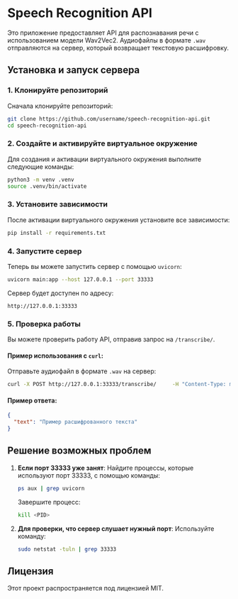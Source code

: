 
# Speech Recognition API

Это приложение предоставляет API для распознавания речи с использованием модели Wav2Vec2. Аудиофайлы в формате `.wav` отправляются на сервер, который возвращает текстовую расшифровку.

## Установка и запуск сервера

### 1. Клонируйте репозиторий
Сначала клонируйте репозиторий:
```bash
git clone https://github.com/username/speech-recognition-api.git
cd speech-recognition-api
```

### 2. Создайте и активируйте виртуальное окружение
Для создания и активации виртуального окружения выполните следующие команды:
```bash
python3 -m venv .venv
source .venv/bin/activate
```

### 3. Установите зависимости
После активации виртуального окружения установите все зависимости:
```bash
pip install -r requirements.txt
```

### 4. Запустите сервер
Теперь вы можете запустить сервер с помощью `uvicorn`:
```bash
uvicorn main:app --host 127.0.0.1 --port 33333
```

Сервер будет доступен по адресу:
```
http://127.0.0.1:33333
```

### 5. Проверка работы
Вы можете проверить работу API, отправив запрос на `/transcribe/`.

#### Пример использования с `curl`:
Отправьте аудиофайл в формате `.wav` на сервер:
```bash
curl -X POST http://127.0.0.1:33333/transcribe/     -H "Content-Type: multipart/form-data"     -F "file=@path_to_your_audio_file.wav"
```

#### Пример ответа:
```json
{
  "text": "Пример расшифрованного текста"
}
```

## Решение возможных проблем

1. **Если порт 33333 уже занят**:
   Найдите процессы, которые используют порт 33333, с помощью команды:
   ```bash
   ps aux | grep uvicorn
   ```
   Завершите процесс:
   ```bash
   kill <PID>
   ```

2. **Для проверки, что сервер слушает нужный порт**:
   Используйте команду:
   ```bash
   sudo netstat -tuln | grep 33333
   ```

## Лицензия

Этот проект распространяется под лицензией MIT.
